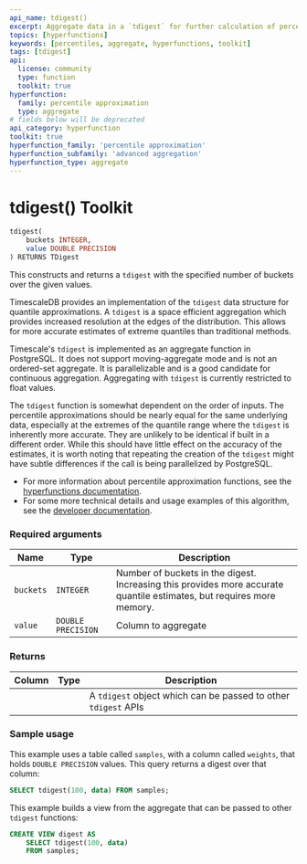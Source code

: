 ```yaml
---
api_name: tdigest()
excerpt: Aggregate data in a `tdigest` for further calculation of percentile estimates
topics: [hyperfunctions]
keywords: [percentiles, aggregate, hyperfunctions, toolkit]
tags: [tdigest]
api:
  license: community
  type: function
  toolkit: true
hyperfunction:
  family: percentile approximation
  type: aggregate
# fields below will be deprecated
api_category: hyperfunction
toolkit: true
hyperfunction_family: 'percentile approximation'
hyperfunction_subfamily: 'advanced aggregation'
hyperfunction_type: aggregate
---
```


# tdigest() <tag type="toolkit">Toolkit</tag>

```SQL
tdigest(
    buckets INTEGER,
    value DOUBLE PRECISION
) RETURNS TDigest
```

This constructs and returns a `tdigest` with the specified number of buckets
over the given values.

TimescaleDB provides an implementation of the `tdigest` data structure for
quantile approximations. A `tdigest` is a space efficient aggregation which
provides increased resolution at the edges of the distribution. This allows for
more accurate estimates of extreme quantiles than traditional methods.

Timescale's `tdigest` is implemented as an aggregate function in PostgreSQL. It
does not support moving-aggregate mode and is not an ordered-set aggregate. It
is parallelizable and is a good candidate for continuous
aggregation. Aggregating with `tdigest` is currently restricted to float values.

The `tdigest` function is somewhat dependent on the order of inputs. The
percentile approximations should be nearly equal for the same underlying data,
especially at the extremes of the quantile range where the  `tdigest` is
inherently more accurate. They are unlikely to be identical if built in a
different order. While this should have little effect on the accuracy of the
estimates, it is worth noting that repeating the creation of the `tdigest` might
have subtle differences if the call is being parallelized by PostgreSQL.

*   For more information about percentile approximation functions, see the
    [hyperfunctions documentation][hyperfunctions-percentile-approx].
*   For some more technical details and usage examples of this algorithm,
    see the [developer documentation][gh-tdigest].

### Required arguments

|Name| Type |Description|
|-|-|-|
|`buckets`|`INTEGER`|Number of buckets in the digest. Increasing this provides more accurate quantile estimates, but requires more memory.|
|`value`|`DOUBLE PRECISION`|Column to aggregate|

### Returns

|Column|Type|Description|
|-|-|-|
|||A  `tdigest` object which can be passed to other  `tdigest` APIs|

### Sample usage

This example uses a table called `samples`, with a column called `weights`, that
holds `DOUBLE PRECISION` values. This query returns a digest over that column:

```SQL
SELECT tdigest(100, data) FROM samples;
```

This example builds a view from the aggregate that can be passed to other
`tdigest` functions:

```SQL
CREATE VIEW digest AS
    SELECT tdigest(100, data)
    FROM samples;
```

[hyperfunctions-percentile-approx]: /timescaledb/:currentVersion:/how-to-guides/hyperfunctions/percentile-approx/
[gh-tdigest]: https://github.com/timescale/timescaledb-toolkit/blob/main/docs/tdigest.md

